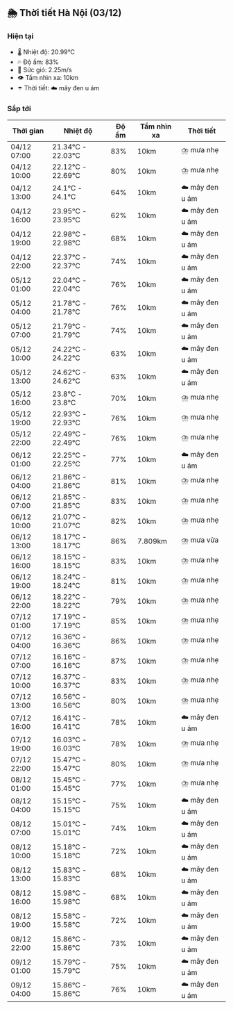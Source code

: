 ## 🌦️ Thời tiết Hà Nội (03/12)

### Hiện tại

- 🌡️ Nhiệt độ: 20.99℃
- 💦 Độ ẩm: 83%
- 💨 Sức gió: 2.25m/s
- 👁️ Tầm nhìn xa: 10km
- ☂️ Thời tiết: ☁️ mây đen u ám

### Sắp tới

| Thời gian | Nhiệt độ | Độ ẩm | Tầm nhìn xa | Thời tiết |
| --- | --- | --- | --- | --- |
| 04/12 07:00 | 21.34℃ - 22.03℃ | 83% | 10km | ⛈️ mưa nhẹ |
| 04/12 10:00 | 22.12℃ - 22.69℃ | 80% | 10km | ⛈️ mưa nhẹ |
| 04/12 13:00 | 24.1℃ - 24.1℃ | 64% | 10km | ☁️ mây đen u ám |
| 04/12 16:00 | 23.95℃ - 23.95℃ | 62% | 10km | ☁️ mây đen u ám |
| 04/12 19:00 | 22.98℃ - 22.98℃ | 68% | 10km | ☁️ mây đen u ám |
| 04/12 22:00 | 22.37℃ - 22.37℃ | 74% | 10km | ☁️ mây đen u ám |
| 05/12 01:00 | 22.04℃ - 22.04℃ | 76% | 10km | ☁️ mây đen u ám |
| 05/12 04:00 | 21.78℃ - 21.78℃ | 76% | 10km | ☁️ mây đen u ám |
| 05/12 07:00 | 21.79℃ - 21.79℃ | 74% | 10km | ☁️ mây đen u ám |
| 05/12 10:00 | 24.22℃ - 24.22℃ | 63% | 10km | ☁️ mây đen u ám |
| 05/12 13:00 | 24.62℃ - 24.62℃ | 63% | 10km | ☁️ mây đen u ám |
| 05/12 16:00 | 23.8℃ - 23.8℃ | 70% | 10km | ⛈️ mưa nhẹ |
| 05/12 19:00 | 22.93℃ - 22.93℃ | 76% | 10km | ⛈️ mưa nhẹ |
| 05/12 22:00 | 22.49℃ - 22.49℃ | 76% | 10km | ⛈️ mưa nhẹ |
| 06/12 01:00 | 22.25℃ - 22.25℃ | 77% | 10km | ☁️ mây đen u ám |
| 06/12 04:00 | 21.86℃ - 21.86℃ | 81% | 10km | ⛈️ mưa nhẹ |
| 06/12 07:00 | 21.85℃ - 21.85℃ | 83% | 10km | ⛈️ mưa nhẹ |
| 06/12 10:00 | 21.07℃ - 21.07℃ | 82% | 10km | ⛈️ mưa nhẹ |
| 06/12 13:00 | 18.17℃ - 18.17℃ | 86% | 7.809km | ⛈️ mưa vừa |
| 06/12 16:00 | 18.15℃ - 18.15℃ | 83% | 10km | ⛈️ mưa nhẹ |
| 06/12 19:00 | 18.24℃ - 18.24℃ | 81% | 10km | ⛈️ mưa nhẹ |
| 06/12 22:00 | 18.22℃ - 18.22℃ | 79% | 10km | ⛈️ mưa nhẹ |
| 07/12 01:00 | 17.19℃ - 17.19℃ | 85% | 10km | ⛈️ mưa nhẹ |
| 07/12 04:00 | 16.36℃ - 16.36℃ | 86% | 10km | ⛈️ mưa nhẹ |
| 07/12 07:00 | 16.16℃ - 16.16℃ | 87% | 10km | ⛈️ mưa nhẹ |
| 07/12 10:00 | 16.37℃ - 16.37℃ | 83% | 10km | ⛈️ mưa nhẹ |
| 07/12 13:00 | 16.56℃ - 16.56℃ | 80% | 10km | ⛈️ mưa nhẹ |
| 07/12 16:00 | 16.41℃ - 16.41℃ | 78% | 10km | ☁️ mây đen u ám |
| 07/12 19:00 | 16.03℃ - 16.03℃ | 78% | 10km | ⛈️ mưa nhẹ |
| 07/12 22:00 | 15.47℃ - 15.47℃ | 80% | 10km | ⛈️ mưa nhẹ |
| 08/12 01:00 | 15.45℃ - 15.45℃ | 77% | 10km | ⛈️ mưa nhẹ |
| 08/12 04:00 | 15.15℃ - 15.15℃ | 75% | 10km | ☁️ mây đen u ám |
| 08/12 07:00 | 15.01℃ - 15.01℃ | 74% | 10km | ☁️ mây đen u ám |
| 08/12 10:00 | 15.18℃ - 15.18℃ | 72% | 10km | ☁️ mây đen u ám |
| 08/12 13:00 | 15.83℃ - 15.83℃ | 68% | 10km | ☁️ mây đen u ám |
| 08/12 16:00 | 15.98℃ - 15.98℃ | 68% | 10km | ☁️ mây đen u ám |
| 08/12 19:00 | 15.58℃ - 15.58℃ | 72% | 10km | ☁️ mây đen u ám |
| 08/12 22:00 | 15.86℃ - 15.86℃ | 73% | 10km | ☁️ mây đen u ám |
| 09/12 01:00 | 15.79℃ - 15.79℃ | 75% | 10km | ☁️ mây đen u ám |
| 09/12 04:00 | 15.86℃ - 15.86℃ | 76% | 10km | ☁️ mây đen u ám |
